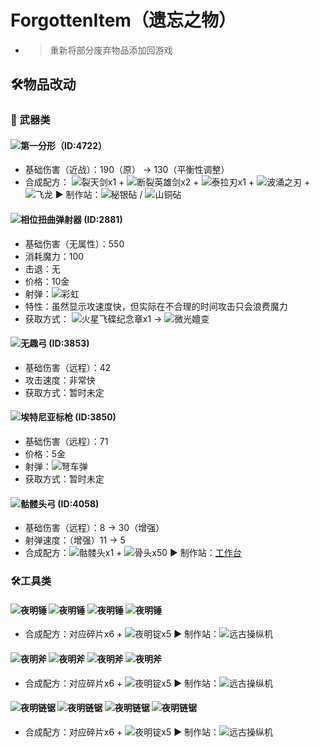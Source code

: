# ForgottenItem（遗忘之物）

* > 重新将部分废弃物品添加回游戏

## 🛠️物品改动

### 🏹 武器类

#### ![第一分形](https://terraria.wiki.gg/images/c/c2/First_Fractal.png "第一分形")（ID:4722）

* 基础伤害（近战）：190（原） → 130（平衡性调整）
* 合成配方： ![裂天剑](https://terraria.wiki.gg/images/5/54/Sky_Fracture.png "裂天剑")x1 + ![断裂英雄剑](https://terraria.wiki.gg/images/e/e3/Broken_Hero_Sword.png "断裂英雄剑")x2 + ![泰拉刃](https://terraria.wiki.gg/images/4/4d/Terra_Blade.png "泰拉刃")x1 + ![波涌之刃](https://terraria.wiki.gg/images/d/d2/Influx_Waver.png "波涌之刃") + ![飞龙](https://terraria.wiki.gg/images/b/bc/Flying_Dragon.png?b431a6 "飞龙")  ▶ 制作站：![秘银砧](https://terraria.wiki.gg/images/2/23/Mythril_Anvil_%28placed%29.png "秘银砧") / ![山铜砧](https://terraria.wiki.gg/images/d/da/Orichalcum_Anvil_%28placed%29.png "山铜砧")

#### ![相位扭曲弹射器](https://terraria.wiki.gg/images/5/5f/Phasic_Warp_Ejector.png "相位扭曲弹射器") (ID:2881)

* 基础伤害（无属性）：550
* 消耗魔力：100
* 击退：无
* 价格：10金
* 射弹：![彩虹](https://terraria.wiki.gg/images/2/28/Rainbow_Rod_%28projectile%29.png "彩虹")
* 特性：虽然显示攻速度快，但实际在不合理的时间攻击只会浪费魔力
* 获取方式： ![火星飞碟纪念章](https://terraria.wiki.gg/images/b/b4/Martian_Saucer_Trophy.png "火星飞碟纪念章")x1  -> ![微光嬗变](https://terraria.wiki.gg/images/b/bf/Shimmer.gif "微光嬗变") 

#### ![无趣弓](https://terraria.wiki.gg/images/0/02/Boring_Bow.png "无趣弓") (ID:3853)
* 基础伤害（远程）：42
* 攻击速度：非常快
* 获取方式：暂时未定

#### ![埃特尼亚标枪](https://terraria.wiki.gg/images/6/6c/Etherian_Javelin.png "埃特尼亚标枪") (ID:3850)

* 基础伤害（远程）：71
* 价格：5金
* 射弹：![弩车弹](https://terraria.wiki.gg/images/0/0e/Ballista_Shot.png "弩车弹")
* 获取方式：暂时未定

#### ![骷髅头弓](https://terraria.wiki.gg/images/1/1c/Skull_Bow.png "骷髅头弓") (ID:4058)

* 基础伤害（远程）：8 -> 30（增强）
* 射弹速度：（增强）11 -> 5
* 合成配方：![骷髅头](https://terraria.wiki.gg/images/4/4a/Skull.png "骷髅头")x1 + ![骨头](https://terraria.wiki.gg/images/2/2c/Bone.png "骨头")x50 ▶ 制作站：[工作台](https://terraria.wiki.gg/images/d/d5/Any_Work_Bench.gif "工作台")

### 🛠️工具类

#### ![夜明锤](https://terraria.wiki.gg/images/3/34/Solar_Flare_Hammer.png "ID:2785") ![夜明锤](https://terraria.wiki.gg/images/7/75/Vortex_Hammer.png "ID:2775") ![夜明锤](https://terraria.wiki.gg/zh/wiki/File:Nebula_Hammer.png "ID:2780") ![夜明锤](https://terraria.wiki.gg/images/1/11/Stardust_Hammer.png "ID:3465")

* 合成配方：对应碎片x6 + ![夜明锭](https://terraria.wiki.gg/images/6/60/Luminite_Bar.png "夜明锭")x5 ▶ 制作站：![远古操纵机](https://terraria.wiki.gg/images/e/e2/Ancient_Manipulator.png "远古操纵机")

#### ![夜明斧](https://terraria.wiki.gg/images/5/59/Solar_Flare_Axe.png "ID:2782") ![夜明斧](https://terraria.wiki.gg/images/d/df/Vortex_Axe.png "ID:2772") ![夜明斧](https://terraria.wiki.gg/images/6/6b/Nebula_Axe.png "ID:2777") ![夜明斧](https://terraria.wiki.gg/images/f/fd/Stardust_Axe.png "ID:3462")

* 合成配方：对应碎片x6 + ![夜明锭](https://terraria.wiki.gg/images/6/60/Luminite_Bar.png "夜明锭")x5 ▶ 制作站：![远古操纵机](https://terraria.wiki.gg/images/e/e2/Ancient_Manipulator.png "远古操纵机")

#### ![夜明链锯](https://terraria.wiki.gg/images/2/2c/Solar_Flare_Chainsaw.png "ID:2783") ![夜明链锯](https://terraria.wiki.gg/images/3/32/Vortex_Chainsaw.png "ID:2773") ![夜明链锯](https://terraria.wiki.gg/images/2/27/Nebula_Chainsaw.png "ID:2778") ![夜明链锯](https://terraria.wiki.gg/zh/wiki/File:Stardust_Chainsaw.png "ID:3463")

* 合成配方：对应碎片x6 + ![夜明锭](https://terraria.wiki.gg/images/6/60/Luminite_Bar.png "夜明锭")x5 ▶ 制作站：![远古操纵机](https://terraria.wiki.gg/images/e/e2/Ancient_Manipulator.png "远古操纵机")

